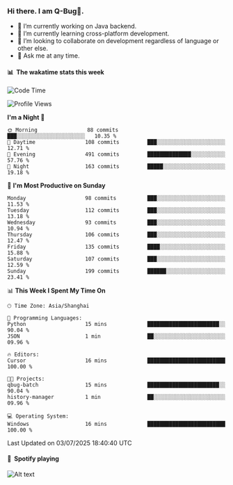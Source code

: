 ### Hi there. I am Q-Bug🐞.

- 🔭 I’m currently working on Java backend.
- 🌱 I’m currently learning cross-platform development.
- 👯 I’m looking to collaborate on development regardless of language or other else.
- 💬 Ask me at any time.

#### 📊 &nbsp;**The wakatime stats this week**  
<!--START_SECTION:waka-->
![Code Time](http://img.shields.io/badge/Code%20Time-330%20hrs%208%20mins-blue)

![Profile Views](http://img.shields.io/badge/Profile%20Views-1-blue)

**I'm a Night 🦉** 

```text
🌞 Morning                88 commits          ███░░░░░░░░░░░░░░░░░░░░░░   10.35 % 
🌆 Daytime                108 commits         ███░░░░░░░░░░░░░░░░░░░░░░   12.71 % 
🌃 Evening                491 commits         ██████████████░░░░░░░░░░░   57.76 % 
🌙 Night                  163 commits         █████░░░░░░░░░░░░░░░░░░░░   19.18 % 
```
📅 **I'm Most Productive on Sunday** 

```text
Monday                   98 commits          ███░░░░░░░░░░░░░░░░░░░░░░   11.53 % 
Tuesday                  112 commits         ███░░░░░░░░░░░░░░░░░░░░░░   13.18 % 
Wednesday                93 commits          ███░░░░░░░░░░░░░░░░░░░░░░   10.94 % 
Thursday                 106 commits         ███░░░░░░░░░░░░░░░░░░░░░░   12.47 % 
Friday                   135 commits         ████░░░░░░░░░░░░░░░░░░░░░   15.88 % 
Saturday                 107 commits         ███░░░░░░░░░░░░░░░░░░░░░░   12.59 % 
Sunday                   199 commits         ██████░░░░░░░░░░░░░░░░░░░   23.41 % 
```


📊 **This Week I Spent My Time On** 

```text
🕑︎ Time Zone: Asia/Shanghai

💬 Programming Languages: 
Python                   15 mins             ███████████████████████░░   90.04 % 
JSON                     1 min               ██░░░░░░░░░░░░░░░░░░░░░░░   09.96 % 

🔥 Editors: 
Cursor                   16 mins             █████████████████████████   100.00 % 

🐱‍💻 Projects: 
qbug-batch               15 mins             ███████████████████████░░   90.04 % 
history-manager          1 min               ██░░░░░░░░░░░░░░░░░░░░░░░   09.96 % 

💻 Operating System: 
Windows                  16 mins             █████████████████████████   100.00 % 
```


 Last Updated on 03/07/2025 18:40:40 UTC
<!--END_SECTION:waka-->

#### 🎵 &nbsp;**Spotify playing**  
![Alt text](https://spotify-recently-played-readme.vercel.app/api?user=e5y1o4x7kdt9kf2blu4wvmb4s&unique={true|1|on|yes})
